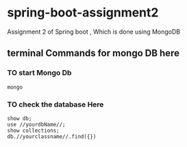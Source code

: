 # spring-boot-assignment2

Assignment 2 of Spring boot , Which is done using MongoDB 
## terminal Commands for mongo DB here
### TO start Mongo Db
```
mongo
```
### TO check the database Here
```
show db;
use //yourdbName//;
show collections;
db.//yourclassname//.find({})
```
